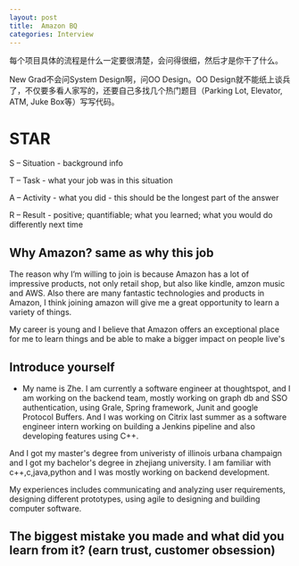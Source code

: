 ```yaml
---
layout: post
title:  Amazon BQ
categories: Interview
---
```

每个项目具体的流程是什么一定要很清楚，会问得很细，然后才是你干了什么。

New Grad不会问System Design啊，问OO Design。OO Design就不能纸上谈兵了，不仅要多看人家写的，还要自己多找几个热门题目（Parking Lot, Elevator, ATM, Juke Box等）写写代码。

# STAR
S – Situation - background info

T – Task - what your job was in this situation

A – Activity - what you did - this should be the longest part of the answer

R – Result - positive; quantifiable; what you learned; what you would do differently next time

## Why Amazon? same as why this job
The reason why I’m willing to join is because Amazon has a lot of impressive products,
 not only retail shop, but also like kindle, amzon music and AWS.
  Also there are many fantastic technologies and products in Amazon, 
  I think joining amazon will give me a great opportunity to learn
   a variety of things.

My career is young and I believe that Amazon offers an exceptional place
 for me to learn things and be able to make a bigger impact on people live's

## Introduce yourself
- My name is Zhe. I am currently a software engineer at thoughtspot, 
and I am working on the backend team, mostly working on graph db and SSO authentication,
 using Grale, Spring framework, Junit and google Protocol Buffers. 
 And I was working on Citrix last summer as a software engineer intern 
 working on building a Jenkins pipeline and also developing features using C++.
 
 And I got my master's degree from univeristy of illinois urbana champaign and I got my bachelor's degree
 in zhejiang university. I am familiar with c++,c,java,python and I was mostly working on 
 backend development.

 My experiences includes communicating and analyzing user requirements, designing
  different prototypes, using agile to designing and building computer software.


## The biggest mistake you made and what did you learn from it? (earn trust, customer obsession)
